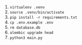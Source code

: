 1. `virtualenv .venv`
2. `source .venv/bin/activate`
3. `pip install -r requirements.txt`
4. `cp .env.example .env`
5. `rm database.db`
6. `alembic upgrade head`
7. `python3 main.py`